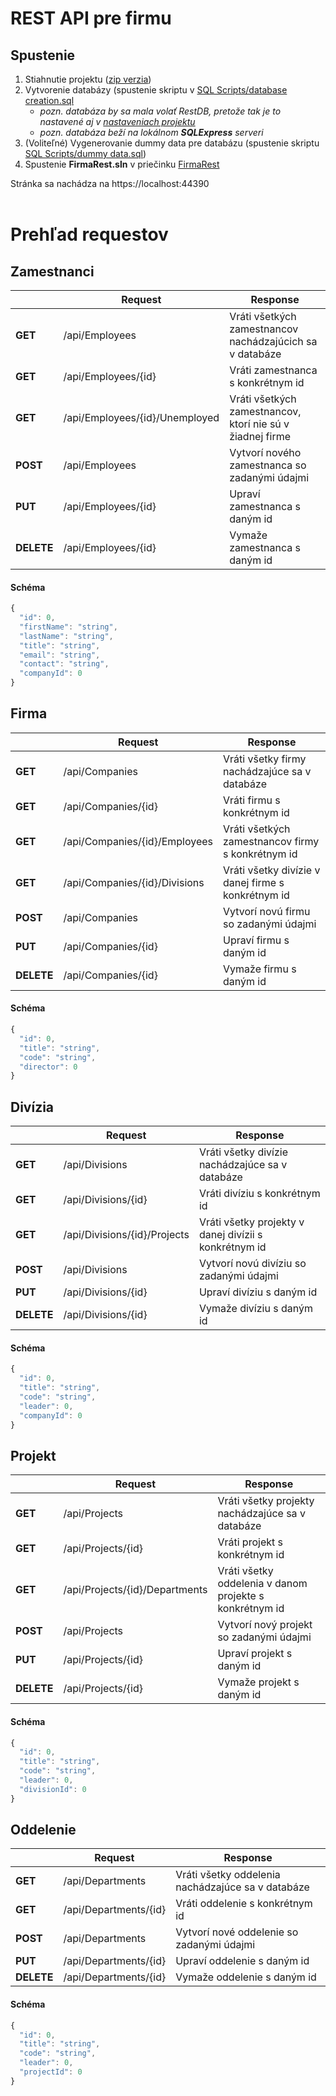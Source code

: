 # REST API pre firmu

## Spustenie
1. Stiahnutie projektu ([zip verzia](https://github.com/snap22/Firma-REST-API/archive/refs/heads/master.zip))
2. Vytvorenie databázy (spustenie skriptu v [SQL Scripts/database creation.sql](SQL%20Scripts/database%20creation.sql)
   - *pozn. databáza by sa mala volať RestDB, pretože tak je to nastavené aj v [nastaveniach projektu](FirmaRest/appsettings.json)*
   - *pozn. databáza beží na lokálnom **SQLExpress** serveri*
3. (Voliteľné) Vygenerovanie dummy data pre databázu (spustenie skriptu [SQL Scripts/dummy data.sql](SQL%20Scripts/dummy%20data.sql))
4. Spustenie **FirmaRest.sln** v priečinku [FirmaRest](FirmaRest/)

Stránka sa nachádza na https://localhost:44390
<br/> <br/>


# Prehľad requestov
## Zamestnanci

|  | Request | Response |
| ------------- | ------------- | ------------- |
| **GET**  | /api/Employees  | Vráti všetkých zamestnancov nachádzajúcich sa v databáze  |
| **GET**  | /api/Employees/{id}  | Vráti zamestnanca s konkrétnym id  |
| **GET**  | /api/Employees/{id}/Unemployed  | Vráti všetkých zamestnancov, ktorí nie sú v žiadnej firme  |
| **POST**  | /api/Employees  | Vytvorí nového zamestnanca so zadanými údajmi |
| **PUT** | /api/Employees/{id}  | Upraví zamestnanca s daným id |
| **DELETE** | /api/Employees/{id}  | Vymaže zamestnanca s daným id |

#### Schéma

```javascript
{
  "id": 0,
  "firstName": "string",
  "lastName": "string",
  "title": "string",
  "email": "string",
  "contact": "string",
  "companyId": 0
}
```
  
  
## Firma

|  | Request | Response |
| ------------- | ------------- | ------------- |
| **GET**  | /api/Companies  | Vráti všetky firmy nachádzajúce sa v databáze  |
| **GET**  | /api/Companies/{id}  | Vráti firmu s konkrétnym id  |
| **GET**  | /api/Companies/{id}/Employees  | Vráti všetkých zamestnancov firmy s konkrétnym id  |
| **GET**  | /api/Companies/{id}/Divisions  | Vráti všetky divízie v danej firme s konkrétnym id  |
| **POST**  | /api/Companies  | Vytvorí novú firmu so zadanými údajmi |
| **PUT** | /api/Companies/{id}  | Upraví firmu s daným id |
| **DELETE** | /api/Companies/{id}  | Vymaže firmu s daným id |

#### Schéma

```javascript
{
  "id": 0,
  "title": "string",
  "code": "string",
  "director": 0
}
```  

## Divízia

|  | Request | Response |
| ------------- | ------------- | ------------- |
| **GET**  | /api/Divisions  | Vráti všetky divízie nachádzajúce sa v databáze  |
| **GET**  | /api/Divisions/{id}  | Vráti divíziu s konkrétnym id  |
| **GET**  | /api/Divisions/{id}/Projects  | Vráti všetky projekty v danej divízii s konkrétnym id  |
| **POST**  | /api/Divisions  | Vytvorí novú divíziu so zadanými údajmi |
| **PUT** | /api/Divisions/{id}  | Upraví divíziu s daným id |
| **DELETE** | /api/Divisions/{id}  | Vymaže divíziu s daným id |

#### Schéma

```javascript
{
  "id": 0,
  "title": "string",
  "code": "string",
  "leader": 0,
  "companyId": 0
}
```

## Projekt

|  | Request | Response |
| ------------- | ------------- | ------------- |
| **GET**  | /api/Projects  | Vráti všetky projekty nachádzajúce sa v databáze  |
| **GET**  | /api/Projects/{id}  | Vráti projekt s konkrétnym id  |
| **GET**  | /api/Projects/{id}/Departments  | Vráti všetky oddelenia v danom projekte s konkrétnym id  |
| **POST**  | /api/Projects  | Vytvorí nový projekt so zadanými údajmi |
| **PUT** | /api/Projects/{id}  | Upraví projekt s daným id |
| **DELETE** | /api/Projects/{id}  | Vymaže projekt s daným id |

#### Schéma

```javascript
{
  "id": 0,
  "title": "string",
  "code": "string",
  "leader": 0,
  "divisionId": 0
}
```  
## Oddelenie

|  | Request | Response |
| ------------- | ------------- | ------------- |
| **GET**  | /api/Departments  | Vráti všetky oddelenia nachádzajúce sa v databáze  |
| **GET**  | /api/Departments/{id}  | Vráti oddelenie s konkrétnym id  |
| **POST**  | /api/Departments  | Vytvorí nové oddelenie so zadanými údajmi |
| **PUT** | /api/Departments/{id}  | Upraví oddelenie s daným id |
| **DELETE** | /api/Departments/{id}  | Vymaže oddelenie s daným id |

#### Schéma

```javascript
{
  "id": 0,
  "title": "string",
  "code": "string",
  "leader": 0,
  "projectId": 0
}
```
